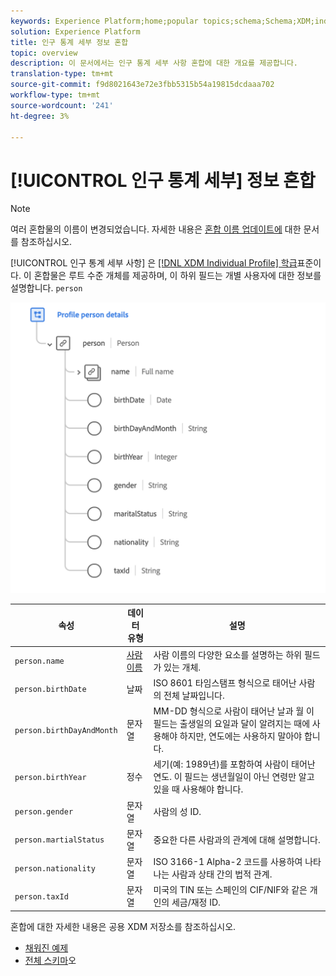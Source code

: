 ```yaml
---
keywords: Experience Platform;home;popular topics;schema;Schema;XDM;individual profile;fields;schemas;Schemas;Schema design;mixin;mixin;person;person details;profile person details;person;
solution: Experience Platform
title: 인구 통계 세부 정보 혼합
topic: overview
description: 이 문서에서는 인구 통계 세부 사항 혼합에 대한 개요를 제공합니다.
translation-type: tm+mt
source-git-commit: f9d8021643e72e3fbb5315b54a19815dcdaaa702
workflow-type: tm+mt
source-wordcount: '241'
ht-degree: 3%

---
```



# [!UICONTROL 인구 통계 세부] 정보 혼합

>[!NOTE]
>
>여러 혼합물의 이름이 변경되었습니다. 자세한 내용은 [혼합 이름 업데이트에](../name-updates.md) 대한 문서를 참조하십시오.

[!UICONTROL 인구 통계 세부 사항] 은 [[!DNL XDM Individual Profile] 학급](../../classes/individual-profile.md)표준이다. 이 혼합물은 루트 수준 개체를 제공하며, 이 하위 필드는 개별 사용자에 대한 정보를 설명합니다. `person`

<img src="../../images/mixins/profile-person-details.png" width="600" /><br />

| 속성 | 데이터 유형 | 설명 |
| --- | --- | --- |
| `person.name` | [사람 이름](../../data-types/person-name.md) | 사람 이름의 다양한 요소를 설명하는 하위 필드가 있는 개체. |
| `person.birthDate` | 날짜 | ISO 8601 타임스탬프 형식으로 태어난 사람의 전체 날짜입니다. |
| `person.birthDayAndMonth` | 문자열 | MM-DD 형식으로 사람이 태어난 날과 월 이 필드는 출생일의 요일과 달이 알려지는 때에 사용해야 하지만, 연도에는 사용하지 말아야 합니다. |
| `person.birthYear` | 정수 | 세기(예: 1989년)를 포함하여 사람이 태어난 연도. 이 필드는 생년월일이 아닌 연령만 알고 있을 때 사용해야 합니다. |
| `person.gender` | 문자열 | 사람의 성 ID. |
| `person.martialStatus` | 문자열 | 중요한 다른 사람과의 관계에 대해 설명합니다. |
| `person.nationality` | 문자열 | ISO 3166-1 Alpha-2 코드를 사용하여 나타나는 사람과 상태 간의 법적 관계. |
| `person.taxId` | 문자열 | 미국의 TIN 또는 스페인의 CIF/NIF와 같은 개인의 세금/재정 ID. |

혼합에 대한 자세한 내용은 공용 XDM 저장소를 참조하십시오.

* [채워진 예제](https://github.com/adobe/xdm/blob/master/components/mixins/profile/profile-person-details.example.1.json)
* [전체 스키마](https://github.com/adobe/xdm/blob/master/components/mixins/profile/profile-person-details.schema.json)오